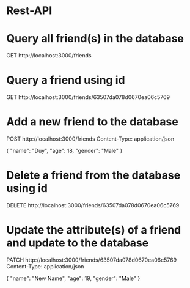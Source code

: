 # Rest-API

# Query all friend(s) in the database
GET http://localhost:3000/friends

###

# Query a friend using id
GET http://localhost:3000/friends/63507da078d0670ea06c5769

###

# Add a new friend to the database
POST http://localhost:3000/friends
Content-Type: application/json

{
    "name": "Duy",
    "age": 18,
    "gender": "Male"
}

###

# Delete a friend from the database using id
DELETE http://localhost:3000/friends/63507da078d0670ea06c5769

###

# Update the attribute(s) of a friend and update to the database
PATCH http://localhost:3000/friends/63507da078d0670ea06c5769
Content-Type: application/json

{
    "name": "New Name",
    "age": 19,
    "gender": "Male"
}
